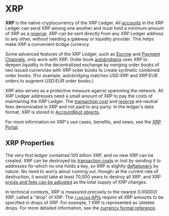 # XRP

**XRP** is the native cryptocurrency of the XRP Ledger. All [accounts](accounts.html) in the XRP Ledger can send XRP among one another and must hold a minimum amount of XRP as a [reserve](reserves.html). XRP can be sent directly from any XRP Ledger address to any other, without needing a gateway or liquidity provider. This helps make XRP a convenient bridge currency.

Some advanced features of the XRP Ledger, such as [Escrow](escrow.html) and [Payment Channels](tutorial-paychan.html), only work with XRP. Order book [autobridging](https://ripple.com/dev-blog/introducing-offer-autobridging/) uses XRP to deepen liquidity in the decentralized exchange by merging order books of two issued currencies with XRP order books to create synthetic combined order books. (For example, autobridging matches USD:XRP and XRP:EUR orders to augment USD:EUR order books.)

XRP also serves as a protective measure against spamming the network. All XRP Ledger addresses need a small amount of XRP to pay the costs of maintaining the XRP Ledger. The [transaction cost](transaction-cost.html) and [reserve](reserves.html) are neutral fees denominated in XRP and not paid to any party. In the ledger's data format, XRP is stored in [AccountRoot objects](reference-ledger-format.html#accountroot).

For more information on XRP's use cases, benefits, and news, see the [XRP Portal](https://ripple.com/xrp-portal/).

## XRP Properties

The very first ledger contained 100 billion XRP, and no new XRP can be created. XRP can be destroyed by [transaction costs](transaction-cost.html) or lost by sending it to addresses for which no one holds a key, so XRP is slightly [deflationary](https://en.wikipedia.org/wiki/Deflation) by nature. No need to worry about running out, though: at the current rate of destruction, it would take at least 70,000 years to destroy all XRP, and XRP [prices and fees can be adjusted](fee-voting.html) as the total supply of XRP changes.

In technical contexts, XRP is measured precisely to the nearest 0.000001 XRP, called a "drop" of XRP. The [`rippled` APIs](reference-rippled.html) require all XRP amounts to be specified in drops of XRP. For example, 1 XRP is represented as `1000000` drops. For more detailed information, see the [currency format reference](reference-currency.html).
